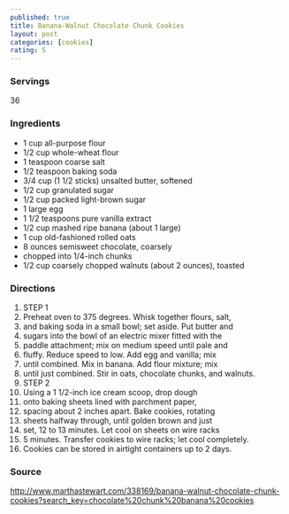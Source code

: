```yaml
---
published: true
title: Banana-Walnut Chocolate Chunk Cookies
layout: post
categories: [cookies]
rating: 5
---
```

### Servings
36

### Ingredients
- 1 cup all-purpose flour 
- 1/2 cup whole-wheat flour 
- 1 teaspoon coarse salt 
- 1/2 teaspoon baking soda 
- 3/4 cup (1 1/2 sticks) unsalted butter, softened 
- 1/2 cup granulated sugar 
- 1/2 cup packed light-brown sugar 
- 1 large egg 
- 1 1/2 teaspoons pure vanilla extract 
- 1/2 cup mashed ripe banana (about 1 large) 
- 1 cup old-fashioned rolled oats 
- 8 ounces semisweet chocolate, coarsely 
- chopped into 1/4-inch chunks 
- 1/2 cup coarsely chopped walnuts (about 2 ounces), toasted

### Directions
1. STEP 1
2. Preheat oven to 375 degrees. Whisk together flours, salt,
3. and baking soda in a small bowl; set aside. Put butter and
4. sugars into the bowl of an electric mixer fitted with the
5. paddle attachment; mix on medium speed until pale and
6. fluffy. Reduce speed to low. Add egg and vanilla; mix
7. until combined. Mix in banana. Add flour mixture; mix
8. until just combined. Stir in oats, chocolate chunks, and walnuts.
9. STEP 2
10. Using a 1 1/2-inch ice cream scoop, drop dough
11. onto baking sheets lined with parchment paper,
12. spacing about 2 inches apart. Bake cookies, rotating
13. sheets halfway through, until golden brown and just
14. set, 12 to 13 minutes. Let cool on sheets on wire racks
15. 5 minutes. Transfer cookies to wire racks; let cool completely.
16. Cookies can be stored in airtight containers up to 2 days.

### Source
<a href="http://www.marthastewart.com/338169/banana-walnut-chocolate-chunk-cookies?search_key=chocolate%20chunk%20banana%20cookies" target="new">http://www.marthastewart.com/338169/banana-walnut-chocolate-chunk-cookies?search_key=chocolate%20chunk%20banana%20cookies</a>
